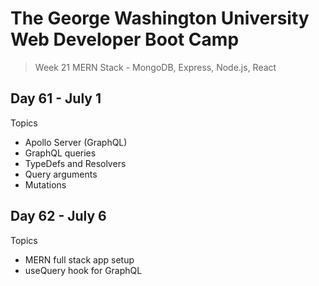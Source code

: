 # **The George Washington University Web Developer Boot Camp**
> Week 21 MERN Stack - MongoDB, Express, Node.js, React

## **Day 61 - July 1**
Topics
- Apollo Server (GraphQL)
- GraphQL queries
- TypeDefs and Resolvers
- Query arguments
- Mutations

## **Day 62 - July 6**
Topics
- MERN full stack app setup
- useQuery hook for GraphQL